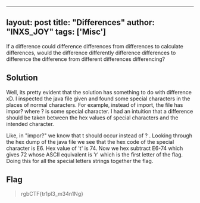 
---
layout: post
title: "Differences"
author: "INXS_JOY"
tags: ['Misc']
---

If a difference could difference differences from differences to calculate differences, would the difference differently difference differences to difference the difference from different differences differencing?

## Solution
Well, its pretty evident that the solution has something to do with difference xD.
I inspected the java file given and found some special characters in the places of normal characters. For example, instead of import, the file has impor? where ? is some special character. I had an intuition that a difference should be taken between the hex values of special characters and the intended character.

Like, in "impor?" we know that t should occur instead of ? . Looking through the hex dump of the java file we see that the hex code of the special character is E6. Hex value of 't' is 74. Now we hex subtract E6-74 which gives 72 whose ASCII equivalent is 'r' which is the first letter of the flag. Doing this for all the special letters strings together the flag.

## Flag
>rgbCTF{tr1pl3_m34n1Ng}
